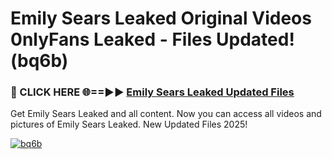 # Emily Sears Leaked Original Videos 0nlyFans Leaked - Files Updated! (bq6b)

<h3>🔴 CLICK HERE 🌐==►► <a href="https://best4dudes.click/HH4t6V" rel="nofollow">Emily Sears Leaked Updated Files</a></h3>

Get Emily Sears Leaked and all content. Now you can access all videos and pictures of Emily Sears Leaked. New Updated Files 2025!

[![bq6b](https://github.com/user-attachments/assets/8c521d6e-e6e3-4a75-9320-d58ab9d79d5b)](https://best4dudes.click/HH4t6V)
